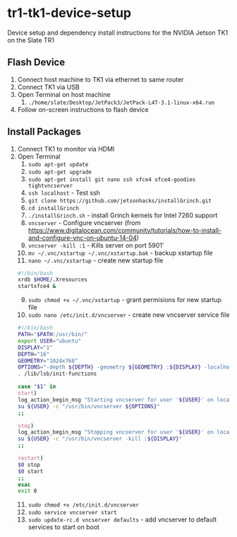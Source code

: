 # tr1-tk1-device-setup
Device setup and dependency install instructions for the NVIDIA Jetson TK1 on the Slate TR1

## Flash Device
1. Connect host machine to TK1 via ethernet to same router
2. Connect TK1 via USB
3. Open Terminal on host machine
    1. `./home/slate/Desktop/JetPack3/JetPack-L4T-3.1-linux-x64.run`
4. Follow on-screen instructions to flash device

## Install Packages
1. Connect TK1 to monitor via HDMI
2. Open Terminal
    1. `sudo apt-get update`
    2. `sudo apt-get upgrade`
    3. `sudo apt-get install git nano ssh xfce4 xfce4-goodies tightvncserver`
    4. `ssh localhost` - Test ssh
    5. `git clone https://github.com/jetsonhacks/installGrinch.git`
    6. `cd installGrinch`
    7. `./installGrinch.sh` - install Grinch kernels for Intel 7260 support
    5. `vncserver` - Configure vncserver (from https://www.digitalocean.com/community/tutorials/how-to-install-and-configure-vnc-on-ubuntu-14-04)
    6. `vncserver -kill :1` - Kills server on port 5901'
    7. `mv ~/.vnc/xstartup ~/.vnc/xstartup.bak` - backup xstartup file
    8. `nano ~/.vnc/xstartup` - create new startup file
    ```bash
    #!/bin/bash
    xrdb $HOME/.Xresources
    startxfce4 &
    ```
    9. `sudo chmod +x ~/.vnc/xstartup` - grant permisions for new startup file
    10. `sudo nano /etc/init.d/vncserver` - create new vncserver service file
    ```bash
    #!/bin/bash
    PATH="$PATH:/usr/bin/"
    export USER="ubuntu"
    DISPLAY="1"
    DEPTH="16"
    GEOMETRY="1024x768"
    OPTIONS="-depth ${DEPTH} -geometry ${GEOMETRY} :${DISPLAY} -localhost"
    . /lib/lsb/init-functions
    
    case "$1" in
    start)
    log_action_begin_msg "Starting vncserver for user '${USER}' on localhost:${DISPLAY}"
    su ${USER} -c "/usr/bin/vncserver ${OPTIONS}"
    ;;
    
    stop)
    log_action_begin_msg "Stopping vncserver for user '${USER}' on localhost:${DISPLAY}"
    su ${USER} -c "/usr/bin/vncserver -kill :${DISPLAY}"
    ;;
    
    restart)
    $0 stop
    $0 start
    ;;
    esac
    exit 0
    ```
    11. `sudo chmod +x /etc/init.d/vncserver`
    12. `sudo service vncserver start`
    13. `sudo update-rc.d vncserver defaults` - add vncserver to default services to start on boot
